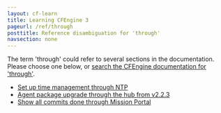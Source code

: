 ```yaml
---
layout: cf-learn
title: Learning CFEngine 3
pageurl: /ref/through
posttitle: Reference disambiguation for 'through'
navsection: none
---
```


The term 'through' could refer to several sections in the documentation. Please choose one below, or
[search the CFEngine documentation for 'through'](http://cfengine.com/docs/3.5/search.html?q=through).

- [Set up time management through NTP](http://cfengine.com/docs/3.5/examples-policy-setup-time-management-through-ntp.html#set-up-time-management-through-ntp)
- [Agent package upgrade through the hub from v2.2.3](http://cfengine.com/docs/3.5/getting-started-upgrade.html#agent-package-upgrade-through-the-hub-from-v2-2-3)
- [Show all commits done through Mission Portal](http://cfengine.com/docs/3.5/manuals-design-center-integrating-mission-portal-with-git.html#show-all-commits-done-through-mission-portal)
